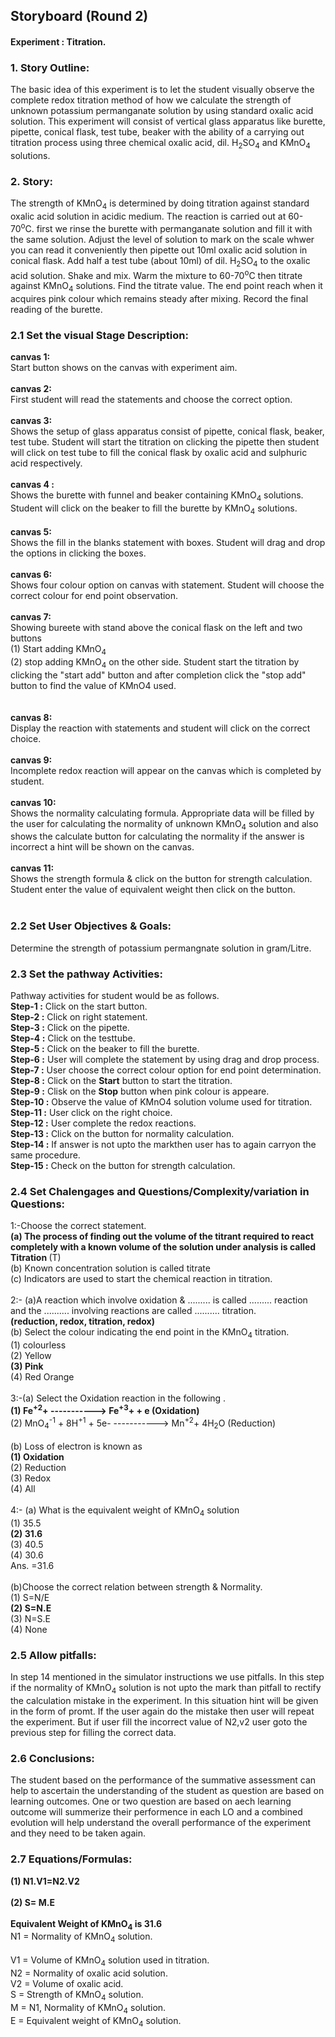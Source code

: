 ## Storyboard (Round 2)

#### Experiment : Titration.

### 1. Story Outline:

The basic idea of this experiment is to let the student visually observe the complete redox titration method of how we calculate the strength of unknown potassium permanganate solution by using standard oxalic acid solution. This experiment will consist of vertical glass apparatus like burette, pipette, conical flask, test tube, beaker with the ability of a carrying out titration process using three chemical oxalic acid, dil. H<sub>2</sub>SO<sub>4</sub> and KMnO<sub>4</sub> solutions. 
### 2. Story:

The strength of KMnO<sub>4</sub> is determined by doing titration against standard oxalic acid solution in acidic medium. The reaction is carried out at 60-70<sup>o</sup>C. first we rinse the burette with permanganate solution and fill it with the same solution. Adjust the level of solution to mark on the scale whwer you can read it conveniently then pipette out 10ml oxalic acid solution in conical flask. Add half a test tube (about 10ml) of dil. H<sub>2</sub>SO<sub>4</sub> to the oxalic acid solution. Shake and mix. Warm the mixture to 60-70<sup>o</sup>C then titrate against KMnO<sub>4</sub> solutions. Find the titrate value. The end point reach when it acquires pink colour which remains steady after mixing. Record the final reading of the burette.   

### 2.1 Set the visual Stage Description:

**canvas 1:**<br>
Start button shows on the canvas with experiment aim.<br><br>
**canvas 2:**<br>
First student will read the statements and choose the correct option.<br> <br>
**canvas 3:**<br>
Shows the setup of glass apparatus consist of pipette, conical flask, beaker, test tube. Student will start the titration on clicking the pipette then student will click on test tube to fill the conical flask by oxalic acid and sulphuric acid respectively.<br><br>
**canvas 4 :**<br>
 Shows the burette with funnel and beaker containing KMnO<sub>4</sub> solutions. Student will click on the beaker to fill the burette by  KMnO<sub>4</sub> solutions.<br><br> 
**canvas 5:**<br>
Shows the fill in the blanks statement with boxes. Student will drag and drop the options in clicking the boxes.<br><br>
**canvas 6:**<br>
Shows four colour option on canvas with statement. Student will choose the correct colour for end point observation.<br><br>
**canvas 7:**<br>
Showing bureete with stand above the conical flask on the left and two buttons<br>(1) Start adding  KMnO<sub>4</sub> <br>(2) stop adding  KMnO<sub>4</sub> on the other side. Student start the titration by clicking the "start add" button and after completion click the "stop add" button to find the value of KMnO<ub>4</sub> used.<br> <br>  
**canvas 8:**<br>
Display the reaction with statements and student will click on the correct choice.<br><br>
**canvas 9:**<br>
Incomplete redox reaction will appear on the canvas which is completed by student.<br><br>
**canvas 10:**<br>
Shows the normality calculating formula. Appropriate data will be filled by the user for calculating the normality of unknown KMnO<sub>4</sub> solution and also shows the calculate button for calculating the normality if the answer is incorrect a hint will be shown on the canvas.<br><br>
**canvas 11:**<br>
Shows the strength formula & click on the button for strength calculation. Student enter the value of equivalent weight then click on the button.<br><br>

### 2.2 Set User Objectives & Goals:
Determine the strength of potassium permangnate solution in gram/Litre.

### 2.3 Set the pathway Activities:
Pathway activities for student  would be as follows.<br>
**Step-1 :** Click on the start button. <br>
**Step-2 :** Click on right statement.<br>
**Step-3 :** Click on the pipette.<br>
**Step-4 :** Click on the testtube.<br>
**Step-5 :** Click on the beaker to fill the burette.<br>
**Step-6 :** User will complete the statement by using drag and drop process.<br>
**Step-7 :** User choose the correct colour option for end point determination.<br>
**Step-8 :** Click on the **Start** button to start the titration.<br>
**Step-9 :** Clisk on the **Stop** button when pink colour is appeare.<br>
**Step-10 :** Observe the value of KMnO<ub>4</sub> solution volume used for titration.<br> 
**Step-11 :** User click on the right choice.<br>
**Step-12 :** User complete the redox reactions.<br>
**Step-13 :** Click on the button for normality calculation.<br> 
**Step-14 :** If answer is not upto the markthen user has to again carryon the same procedure.<br>
**Step-15 :** Check on the button for strength calculation.<br>

### 2.4 Set Chalengages and Questions/Complexity/variation in Questions:

1:-Choose the correct statement.<br><b>**(a) The process of finding out the volume of the titrant required to react completely with a known volume of the solution under analysis is called Titration** </b>(T)<br>(b) Known concentration solution is called titrate <br>(c) Indicators are used to start the chemical reaction in titration.
<br><br>2:- (a)A reaction which involve oxidation & ......... is called ......... reaction and the .......... involving reactions are called .......... titration.<br>**(reduction, redox, titration, redox)**<br>(b) Select the colour indicating the end point in the KMnO<sub>4</sub> titration.<br>(1) colourless <br>(2) Yellow<br>**(3) Pink**<br>(4) Red Orange
<br><br>3:-(a) Select the Oxidation reaction in the following .<br>**(1) Fe<sup>+2</sup>+  ----------->  Fe<sup>+3</sup>+ + e     (Oxidation)**<br>(2) MnO<sub>4</sub><sup>-1</sup> + 8H<sup>+1</sup> + 5e-   ----------->  Mn<sup>+2</sup>+ 4H<sub>2</sub>O    (Reduction)<br><br>(b) Loss of electron is known as <br>**(1) Oxidation**<br>(2) Reduction<br>(3) Redox<br>(4) All
<br><br>4:- (a) What is the equivalent weight of KMnO<sub>4</sub> solution <br>(1) 35.5<br>**(2) 31.6**<br>(3) 40.5<br>(4) 30.6<br>Ans. =31.6<br><br>(b)Choose the correct relation between strength & Normality.<br>(1) S=N/E<br><b>(2) S=N.E</b><br>(3) N=S.E<br>(4) None


### 2.5 Allow pitfalls:
In step 14 mentioned in the simulator instructions we use pitfalls.
In this step if the normality of KMnO<sub>4</sub> solution is not upto the mark than pitfall to rectify the calculation mistake in the experiment. In this situation hint will be given in the form of promt. If the user again do the mistake then  user will repeat the experiment. But if user fill the incorrect value of N2,v2 user goto the previous step for filling the correct data.

### 2.6 Conclusions: 
The student based on the performance of the summative assessment can help to ascertain the understanding of the student as question are based on learning outcomes. One or two question are based on aech learning outcome will summerize their performence in each LO and a combined evolution will help understand the overall performance of the experiment and they need to be taken again. 

### 2.7 Equations/Formulas:

**(1) N1.V1=N2.V2<br><br>
  (2) S= M.E<br><br>
  Equivalent Weight of KMnO<sub>4</sub> is 31.6<br>**
N1 = Normality of KMnO<sub>4</sub> solution.<br>  
V1 = Volume of KMnO<sub>4</sub> solution used in titration.<br>
N2 = Normality of oxalic acid solution.<br>
V2 = Volume of oxalic acid.<br>
S  = Strength of KMnO<sub>4</sub> solution.<br>
M  = N1, Normality of KMnO<sub>4</sub> solution.<br>
E  = Equivalent weight of KMnO<sub>4</sub> solution.<br> 
